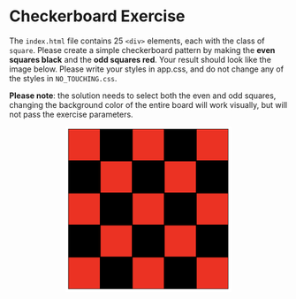 # Checkerboard Exercise

The `index.html` file contains 25 `<div>` elements, each with the class of `square`. Please create a simple checkerboard pattern by making the **even squares black** and the **odd squares red**.  Your result should look like the image below.  Please write your styles in app.css, and do not change any of the styles in `NO_TOUCHING.css`.

**Please note**: the solution needs to select both the even and odd squares, changing the background color of the entire board will work visually, but will not pass the exercise parameters.

<p align="center">
  <img src="/2 - CSS/2 - CSS Selectors/Exercises/2 - Checkerboard/assets/checkerboard.png" alt="Alt text" width="300"/>
</p>